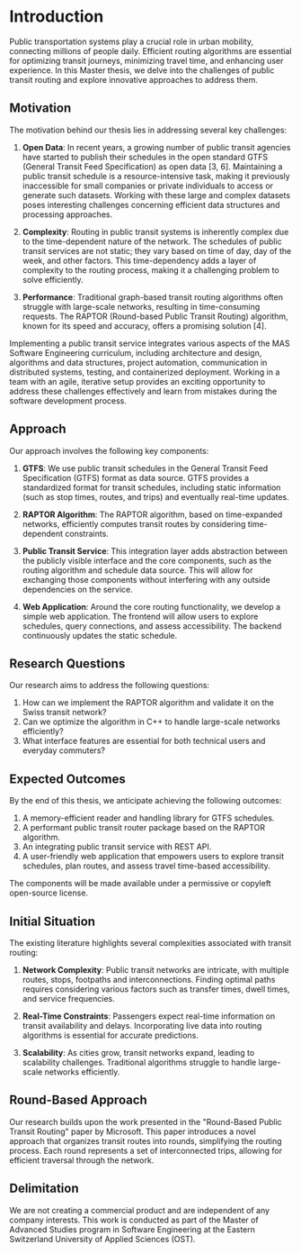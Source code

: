 # Introduction

Public transportation systems play a crucial role in urban mobility, connecting millions of people daily. Efficient
routing algorithms are essential for optimizing transit journeys, minimizing travel time, and enhancing user experience.
In this Master thesis, we delve into the challenges of public transit routing and explore innovative approaches to
address them.

## Motivation

The motivation behind our thesis lies in addressing several key challenges:

1. **Open Data**: In recent years, a growing number of public transit agencies have started to publish their schedules
   in the open standard GTFS (General Transit Feed Specification) as open data [3, 6]. Maintaining a public transit
   schedule is a resource-intensive task, making it previously inaccessible for small companies or private individuals
   to access or generate such datasets. Working with these large and complex datasets poses interesting challenges
   concerning efficient data structures and processing approaches.

2. **Complexity**: Routing in public transit systems is inherently complex due to the time-dependent nature of the
   network. The schedules of public transit services are not static; they vary based on time of day, day of the week,
   and other factors. This time-dependency adds a layer of complexity to the routing process, making it a challenging
   problem to solve efficiently.

3. **Performance**: Traditional graph-based transit routing algorithms often struggle with large-scale networks,
   resulting in time-consuming requests. The RAPTOR (Round-based Public Transit Routing) algorithm, known for its speed
   and accuracy, offers a promising solution [4].

Implementing a public transit service integrates various aspects of the MAS Software Engineering curriculum, including
architecture and design, algorithms and data structures, project automation, communication in distributed systems,
testing, and containerized deployment. Working in a team with an agile, iterative setup provides an exciting opportunity
to address these challenges effectively and learn from mistakes during the software development process.

## Approach

Our approach involves the following key components:

1. **GTFS**: We use public transit schedules in the General Transit Feed Specification (GTFS) format as data
   source. GTFS provides a standardized format for transit schedules, including static information (such as stop times,
   routes, and trips) and eventually real-time updates.

2. **RAPTOR Algorithm**: The RAPTOR algorithm, based on time-expanded networks, efficiently computes transit routes by
   considering time-dependent constraints.

3. **Public Transit Service**: This integration layer adds abstraction between the publicly visible interface and the
   core components, such as the routing algorithm and schedule data source. This will allow for exchanging those
   components without interfering with any outside dependencies on the service.

4. **Web Application**: Around the core routing functionality, we develop a simple web application. The frontend will
   allow users to explore schedules, query connections, and assess accessibility. The backend continuously updates the
   static schedule.

## Research Questions

Our research aims to address the following questions:

1. How can we implement the RAPTOR algorithm and validate it on the Swiss transit network?
2. Can we optimize the algorithm in C++ to handle large-scale networks efficiently?
3. What interface features are essential for both technical users and everyday commuters?

## Expected Outcomes

By the end of this thesis, we anticipate achieving the following outcomes:

1. A memory-efficient reader and handling library for GTFS schedules.
2. A performant public transit router package based on the RAPTOR algorithm.
3. An integrating public transit service with REST API.
4. A user-friendly web application that empowers users to explore transit schedules, plan routes, and assess travel
   time-based accessibility.

The components will be made available under a permissive or copyleft open-source license.

## Initial Situation

The existing literature highlights several complexities associated with transit routing:

1. **Network Complexity**: Public transit networks are intricate, with multiple routes, stops, footpaths and
   interconnections. Finding optimal paths requires considering various factors such as transfer times, dwell times, and
   service frequencies.

2. **Real-Time Constraints**: Passengers expect real-time information on transit availability and delays. Incorporating
   live data into routing algorithms is essential for accurate predictions.

3. **Scalability**: As cities grow, transit networks expand, leading to scalability challenges. Traditional algorithms
   struggle to handle large-scale networks efficiently.

## Round-Based Approach

Our research builds upon the work presented in the "Round-Based Public Transit Routing" paper by
Microsoft. This paper introduces a novel approach that organizes transit routes into rounds, simplifying the routing
process. Each round represents a set of interconnected trips, allowing for efficient traversal through the network.

## Delimitation

We are not creating a commercial product and are independent of any company interests. This work is conducted as part
of the Master of Advanced Studies program in Software Engineering at the Eastern Switzerland University of Applied
Sciences (OST).
